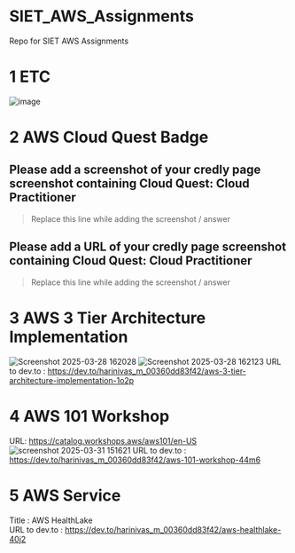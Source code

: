 # SIET_AWS_Assignments
Repo for SIET AWS Assignments

# 1 ETC
![image](https://github.com/user-attachments/assets/c266f674-56dd-4dcc-a7fb-6d9d0d8c0cb4)


# 2 AWS Cloud Quest Badge

## Please add a screenshot of your credly page screenshot containing Cloud Quest: Cloud Practitioner
> Replace this line while adding the screenshot / answer

## Please add a URL of your credly page screenshot containing Cloud Quest: Cloud Practitioner
> Replace this line while adding the screenshot / answer


# 3 AWS 3 Tier Architecture Implementation
![Screenshot 2025-03-28 162028](https://github.com/user-attachments/assets/fe79d2ac-47cf-428d-85a0-c12a6e5d379d)
![Screenshot 2025-03-28 162123](https://github.com/user-attachments/assets/482c44e0-73e0-4722-9b5f-4b8aa4522129)
URL to dev.to : https://dev.to/harinivas_m_00360dd83f42/aws-3-tier-architecture-implementation-1o2p 

# 4 AWS 101 Workshop
URL: https://catalog.workshops.aws/aws101/en-US
![screenshot 2025-03-31 151621](https://github.com/user-attachments/assets/79eae06d-422c-49b9-80f4-d3b1450f21c4)
URL to dev.to : https://dev.to/harinivas_m_00360dd83f42/aws-101-workshop-44m6

# 5 AWS Service
Title : AWS HealthLake                                                                                                                   
URL to dev.to : https://dev.to/harinivas_m_00360dd83f42/aws-healthlake-40j2



